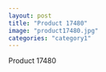 ```yaml
---
layout: post
title: "Product 17480"
image: "product17480.jpg"
categories: "category1"
---
```

Product 17480
